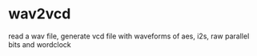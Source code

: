 # wav2vcd
read a wav file, generate vcd file  with waveforms of aes, i2s, raw parallel bits and wordclock
